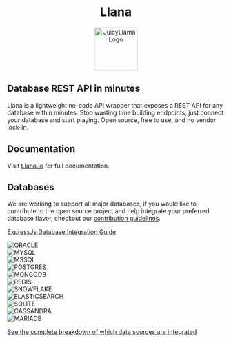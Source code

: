 <div align="center">

# Llana

  <a href="https://juicyllama.com/" target="_blank">
    <img src="https://juicyllama.com/assets/images/llana-rounded.png" width="100" alt="JuicyLlama Logo" />
  </a>

</div>

## Database REST API in minutes

Llana is a lightweight no-code API wrapper that exposes a REST API for any database within minutes. Stop wasting time building endpoints, just connect your database and start playing. Open source, free to use, and no vendor lock-in.

## Documentation

Visit [Llana.io](https://llana.io) for full documentation. 


## Databases

We are working to support all major databases, if you would like to contribute to the open source project and help integrate your preferred database flavor, checkout our [contribution guidelines](https://llana.io/developers/contributing).

[ExpressJs Database Integration Guide](https://expressjs.com/en/guide/database-integration.html)

![ORACLE](https://badgen.net/badge/ORACLE/Help%20Welcomed/red)<br>
![MYSQL](https://badgen.net/badge/MYSQL/Version%201/green)<br>
![MSSQL](https://badgen.net/badge/MSSQL/In%20Development/orange)<br>
![POSTGRES](https://badgen.net/badge/POSTGRES/Beta%20Phase/green)<br>
![MONGODB](https://badgen.net/badge/MONGODB/Beta%20Phase/green)<br>
![REDIS](https://badgen.net/badge/REDIS/Help%20Welcomed/red)<br>
![SNOWFLAKE](https://badgen.net/badge/SNOWFLAKE/Help%20Welcomed/red)<br>
![ELASTICSEARCH](https://badgen.net/badge/ELASTICSEARCH/Help%20Welcomed/red)<br>
![SQLITE](https://badgen.net/badge/SQLITE/Help%20Welcomed/red)<br>
![CASSANDRA](https://badgen.net/badge/CASSANDRA/Help%20Welcomed/red)<br>
![MARIADB](https://badgen.net/badge/MARIADB/Help%20Welcomed/red)<br>

[See the complete breakdown of which data sources are integrated](https://llana.io/data-sources/overview) 